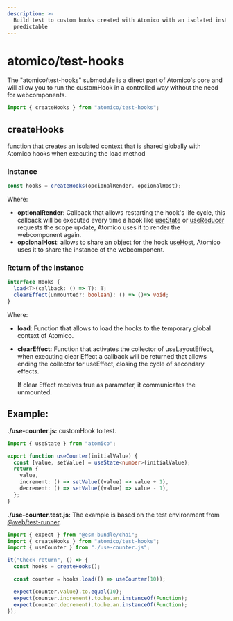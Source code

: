```yaml
---
description: >-
  Build test to custom hooks created with Atomico with an isolated instance and
  predictable
---
```


# atomico/test-hooks

The "atomico/test-hooks" submodule is a direct part of Atomico's core and will allow you to run the customHook in a controlled way without the need for webcomponents.

```javascript
import { createHooks } from "atomico/test-hooks";
```

## createHooks

function that creates an isolated context that is shared globally with Atomico hooks when executing the load method

### Instance

```javascript
const hooks = createHooks(opcionalRender, opcionalHost);
```

Where:

* **optionalRender**: Callback that allows restarting the hook's life cycle, this callback will be executed every time a hook like [useState](../hooks/usestate.md) or [useReducer](../hooks/usereducer.md) requests the scope update, Atomico uses it to render the webcomponent again.
* **opcionalHost**: allows to share an object for the hook [useHost](../hooks/usehost.md), Atomico uses it to share the instance of the webcomponent.

### Return of the instance

```typescript
interface Hooks {
  load<T>(callback: () => T): T;
  clearEffect(unmounted?: boolean): () => ()=> void;
}
```

Where:

* **load**: Function that allows to load the hooks to the temporary global context of Atomico.
*   **clearEffect:** Function that activates the collector of useLayoutEffect, when executing clear Effect a callback will be returned that allows ending the collector for useEffect, closing the cycle of secondary effects.

    If clear Effect receives true as parameter, it communicates the unmounted.

## Example:

**./use-counter.js:** customHook to test.

```typescript
import { useState } from "atomico";

export function useCounter(initialValue) {
  const [value, setValue] = useState<number>(initialValue);
  return {
    value,
    increment: () => setValue((value) => value + 1),
    decrement: () => setValue((value) => value - 1),
  };
}
```

**./use-counter.test.js:** The example is based on the test environment from [@web/test-runner](https://modern-web.dev/docs/test-runner/overview/).

```javascript
import { expect } from "@esm-bundle/chai";
import { createHooks } from "atomico/test-hooks";
import { useCounter } from "./use-counter.js";

it("Check return", () => {
  const hooks = createHooks();

  const counter = hooks.load(() => useCounter(10));

  expect(counter.value).to.equal(10);
  expect(counter.increment).to.be.an.instanceOf(Function);
  expect(counter.decrement).to.be.an.instanceOf(Function);
});
```
